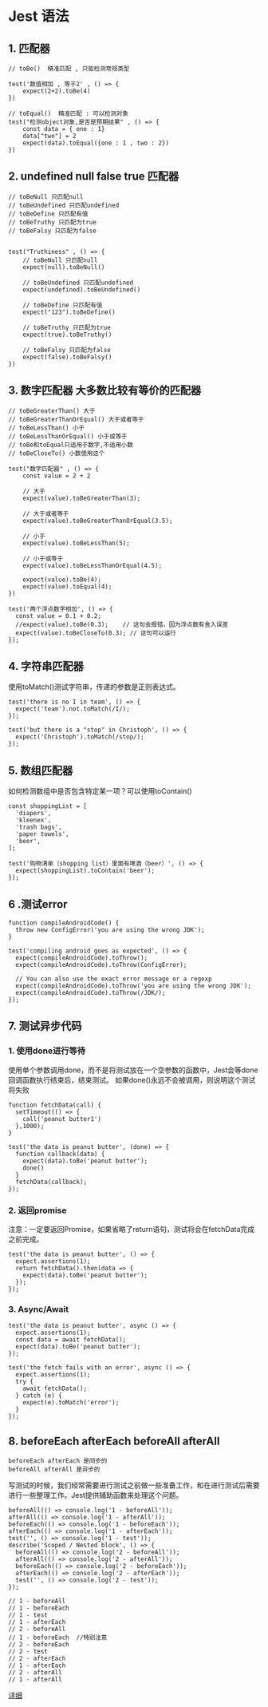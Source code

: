 # Jest 语法


## 1. 匹配器
```
// toBe()  精准匹配 , 只能检测常规类型

test('数值相加 , 等于2' , () => {
    expect(2+2).toBe(4)
})

// toEqual()  精准匹配 : 可以检测对象
test("检测object对象,是否是预期结果" , () => {
    const data = { one : 1}
    data["two"] = 2
    expect(data).toEqual({one : 1 , two : 2})
})
```

## 2. undefined null false true 匹配器
```
// toBeNull 只匹配null
// toBeUndefined 只匹配undefined
// toBeDefine 只匹配有值
// toBeTruthy 只匹配为true
// toBeFalsy 只匹配为false


test("Truthiness" , () => {
    // toBeNull 只匹配null
    expect(null).toBeNull()

    // toBeUndefined 只匹配undefined
    expect(undefined).toBeUndefined()

    // toBeDefine 只匹配有值
    expect("123").toBeDefine()

    // toBeTruthy 只匹配为true
    expect(true).toBeTruthy()

    // toBeFalsy 只匹配为false
    expect(false).toBeFalsy()
})
```

## 3. 数字匹配器 大多数比较有等价的匹配器
```
// toBeGreaterThan() 大于
// toBeGreaterThanOrEqual() 大于或者等于
// toBeLessThan() 小于
// toBeLessThanOrEqual() 小于或等于
// toBe和toEqual只适用于数字,不适用小数
// toBeCloseTo() 小数使用这个

test("数字匹配器" , () => {
    const value = 2 + 2

    // 大于
    expect(value).toBeGreaterThan(3);

    // 大于或者等于
    expect(value).toBeGreaterThanOrEqual(3.5);

    // 小于
    expect(value).toBeLessThan(5);

    // 小于或等于
    expect(value).toBeLessThanOrEqual(4.5);

    expect(value).toBe(4);
    expect(value).toEqual(4);
})

test('两个浮点数字相加', () => {
  const value = 0.1 + 0.2;
  //expect(value).toBe(0.3);    // 这句会报错，因为浮点数有舍入误差
  expect(value).toBeCloseTo(0.3); // 这句可以运行
});
```

## 4. 字符串匹配器
使用toMatch()测试字符串，传递的参数是正则表达式。
```
test('there is no I in team', () => {
  expect('team').not.toMatch(/I/);
});

test('but there is a "stop" in Christoph', () => {
  expect('Christoph').toMatch(/stop/);
});
```

## 5. 数组匹配器
如何检测数组中是否包含特定某一项？可以使用toContain()
```
const shoppingList = [
  'diapers',
  'kleenex',
  'trash bags',
  'paper towels',
  'beer',
];

test('购物清单（shopping list）里面有啤酒（beer）', () => {
  expect(shoppingList).toContain('beer');
});
```

## 6 .测试error
```
function compileAndroidCode() {
  throw new ConfigError('you are using the wrong JDK');
}

test('compiling android goes as expected', () => {
  expect(compileAndroidCode).toThrow();
  expect(compileAndroidCode).toThrow(ConfigError);

  // You can also use the exact error message or a regexp
  expect(compileAndroidCode).toThrow('you are using the wrong JDK');
  expect(compileAndroidCode).toThrow(/JDK/);
});
```



## 7. 测试异步代码
### 1. 使用done进行等待
使用单个参数调用done，而不是将测试放在一个空参数的函数中，Jest会等done回调函数执行结束后，结束测试。
如果done()永远不会被调用，则说明这个测试将失败
```
function fetchData(call) {
  setTimeout(() => {
    call('peanut butter1')
  },1000);
}

test('the data is peanut butter', (done) => {
  function callback(data) {
    expect(data).toBe('peanut butter');
    done()
  }
  fetchData(callback);
});

```

### 2. 返回promise
注意：一定要返回Promise，如果省略了return语句，测试将会在fetchData完成之前完成。
```
test('the data is peanut butter', () => {
  expect.assertions(1);
  return fetchData().then(data => {
    expect(data).toBe('peanut butter');
  });
});
```

### 3. Async/Await
```
test('the data is peanut butter', async () => {
  expect.assertions(1);
  const data = await fetchData();
  expect(data).toBe('peanut butter');
});

test('the fetch fails with an error', async () => {
  expect.assertions(1);
  try {
    await fetchData();
  } catch (e) {
    expect(e).toMatch('error');
  }
});
```

## 8. beforeEach afterEach beforeAll afterAll
```
beforeEach afterEach 是同步的
beforeAll afterAll 是异步的
```

写测试的时候，我们经常需要进行测试之前做一些准备工作，和在进行测试后需要进行一些整理工作。Jest提供辅助函数来处理这个问题。


```
beforeAll(() => console.log('1 - beforeAll'));
afterAll(() => console.log('1 - afterAll'));
beforeEach(() => console.log('1 - beforeEach'));
afterEach(() => console.log('1 - afterEach'));
test('', () => console.log('1 - test'));
describe('Scoped / Nested block', () => {
  beforeAll(() => console.log('2 - beforeAll'));
  afterAll(() => console.log('2 - afterAll'));
  beforeEach(() => console.log('2 - beforeEach'));
  afterEach(() => console.log('2 - afterEach'));
  test('', () => console.log('2 - test'));
});

// 1 - beforeAll
// 1 - beforeEach
// 1 - test
// 1 - afterEach
// 2 - beforeAll
// 1 - beforeEach  //特别注意
// 2 - beforeEach
// 2 - test
// 2 - afterEach
// 1 - afterEach
// 2 - afterAll
// 1 - afterAll
```

[详细](https://www.jianshu.com/p/e54218d67628)